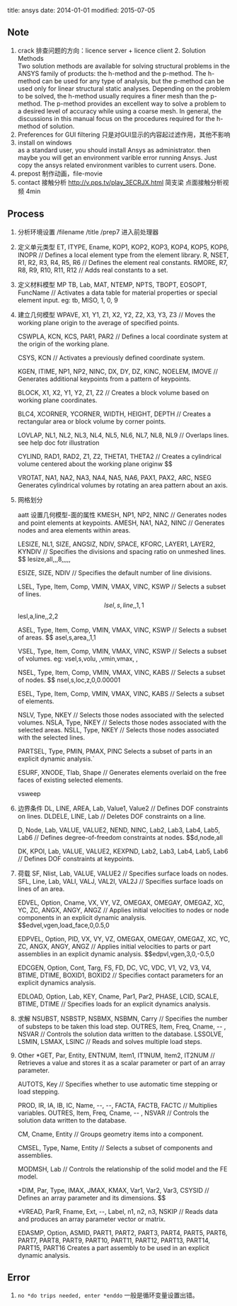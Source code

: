 title: ansys
date: 2014-01-01
modified: 2015-07-05

## Note	
1. crack 排查问题的方向：licence server + licence client
2. Solution Methods  
Two solution methods are available for solving structural problems in the ANSYS family of products: the h-method and the p-method. The h-method can be used for any type of analysis, but the p-method can be used only for linear structural static analyses. Depending on the problem to be solved, the h-method usually requires a finer mesh than the p-method. The p-method provides an excellent way to solve a problem to a desired level of accuracy while using a coarse mesh. In general, the discussions in this manual focus on the procedures required for the h-method of solution.
3. Preferences for GUI filtering 只是对GUI显示的内容起过滤作用，其他不影响
4. install on windows  
as a standard user, you should install Ansys as administrator.
then maybe you will get an environment varible error running Ansys. Just copy the ansys related environment varibles to current users. Done.
5. prepost  制作动画，file-movie
6. contact 接触分析
http://v.pps.tv/play_3ECRJX.html 简支梁 点面接触分析视频 4min  

## Process
1. 分析环境设置
    /filename
    /title
    /prep7 进入前处理器

2. 定义单元类型
    ET, ITYPE, Ename, KOP1, KOP2, KOP3, KOP4, KOP5, KOP6, INOPR // Defines a local element type from the element library.
    R, NSET, R1, R2, R3, R4, R5, R6 // Defines the element real constants.
    RMORE, R7, R8, R9, R10, R11, R12 // Adds real constants to a set.

3. 定义材料模型
    MP
    TB, Lab, MAT, NTEMP, NPTS, TBOPT, EOSOPT, FuncName // Activates a data table for material properties or special element input.
    eg: tb, MISO, 1, 0, 9

4. 建立几何模型
    WPAVE, X1, Y1, Z1, X2, Y2, Z2, X3, Y3, Z3 // Moves the working plane origin to the average of specified points.
    
    CSWPLA, KCN, KCS, PAR1, PAR2 // Defines a local coordinate system at the origin of the working plane.
    
    CSYS, KCN // Activates a previously defined coordinate system.

    KGEN, ITIME, NP1, NP2, NINC, DX, DY, DZ, KINC, NOELEM, IMOVE // Generates additional keypoints from a pattern of keypoints.
    
    BLOCK, X1, X2, Y1, Y2, Z1, Z2 // Creates a block volume based on working plane coordinates.
    
    BLC4, XCORNER, YCORNER, WIDTH, HEIGHT, DEPTH // Creates a rectangular area or block volume by corner points.

    LOVLAP, NL1, NL2, NL3, NL4, NL5, NL6, NL7, NL8, NL9 // Overlaps lines. see help doc fotr illustration 

    CYLIND, RAD1, RAD2, Z1, Z2, THETA1, THETA2 // Creates a cylindrical volume centered about the working plane originw
    $$

    VROTAT, NA1, NA2, NA3, NA4, NA5, NA6, PAX1, PAX2, ARC, NSEG
Generates cylindrical volumes by rotating an area pattern about an axis.


5. 网格划分

    aatt 设置几何模型-面的属性
    KMESH, NP1, NP2, NINC // Generates nodes and point elements at keypoints.
    AMESH, NA1, NA2, NINC // Generates nodes and area elements within areas.

    LESIZE, NL1, SIZE, ANGSIZ, NDIV, SPACE, KFORC, LAYER1, LAYER2, KYNDIV // Specifies the divisions and spacing ratio on unmeshed lines.
    $$ lesize,all,,,8,,,,,

    ESIZE, SIZE, NDIV // Specifies the default number of line divisions.

    LSEL, Type, Item, Comp, VMIN, VMAX, VINC, KSWP // Selects a subset of lines.
    $$ lsel,s,line,,1,1
    $$ lesl,a,line,,2,2
    
    ASEL, Type, Item, Comp, VMIN, VMAX, VINC, KSWP // Selects a subset of areas.
    $$ asel,s,area,,1,1

    VSEL, Type, Item, Comp, VMIN, VMAX, VINC, KSWP // Selects a subset of volumes. eg: vsel,s,volu, ,vmin,vmax, ,
    
    NSEL, Type, Item, Comp, VMIN, VMAX, VINC, KABS // Selects a subset of nodes.
    $$ nsel,s,loc,z,0,0.00001
    

    ESEL, Type, Item, Comp, VMIN, VMAX, VINC, KABS // Selects a subset of elements.

    NSLV, Type, NKEY // Selects those nodes associated with the selected volumes.
    NSLA, Type, NKEY // Selects those nodes associated with the selected areas.
    NSLL, Type, NKEY // Selects those nodes associated with the selected lines.

    PARTSEL, Type, PMIN, PMAX, PINC
Selects a subset of parts in an explicit dynamic analysis.`
    

    ESURF, XNODE, Tlab, Shape // Generates elements overlaid on the free faces of existing selected elements.

    vsweep

6. 边界条件
    DL, LINE, AREA, Lab, Value1, Value2 // Defines DOF constraints on lines.
    DLDELE, LINE, Lab // Deletes DOF constraints on a line.    

    D, Node, Lab, VALUE, VALUE2, NEND, NINC, Lab2, Lab3, Lab4, Lab5, Lab6 // Defines degree-of-freedom constraints at nodes.
    $$d,node,all

    DK, KPOI, Lab, VALUE, VALUE2, KEXPND, Lab2, Lab3, Lab4, Lab5, Lab6 // Defines DOF constraints at keypoints.
    
7. 荷载
    SF, Nlist, Lab, VALUE, VALUE2 // Specifies surface loads on nodes.
    SFL, Line, Lab, VALI, VALJ, VAL2I, VAL2J // Specifies surface loads on lines of an area.

    EDVEL, Option, Cname, VX, VY, VZ, OMEGAX, OMEGAY, OMEGAZ, XC, YC, ZC, ANGX, ANGY, ANGZ // Applies initial velocities to nodes or node components in an explicit dynamic analysis.
    $$edvel,vgen,load_face,0,0.5,0

    EDPVEL, Option, PID, VX, VY, VZ, OMEGAX, OMEGAY, OMEGAZ, XC, YC, ZC, ANGX, ANGY, ANGZ // Applies initial velocities to parts or part assemblies in an explicit dynamic analysis.
    $$edpvl,vgen,3,0,-0.5,0

    EDCGEN, Option, Cont, Targ, FS, FD, DC, VC, VDC, V1, V2, V3, V4, BTIME, DTIME, BOXID1, BOXID2 // Specifies contact parameters for an explicit dynamics analysis.

    EDLOAD, Option, Lab, KEY, Cname, Par1, Par2, PHASE, LCID, SCALE, BTIME, DTIME
 // Specifies loads for an explicit dynamics analysis.

8. 求解
    NSUBST, NSBSTP, NSBMX, NSBMN, Carry // Specifies the number of substeps to be taken this load step.
    OUTRES, Item, Freq, Cname, -- , NSVAR // Controls the solution data written to the database.
    LSSOLVE, LSMIN, LSMAX, LSINC // Reads and solves multiple load steps.

8. Other
    *GET, Par, Entity, ENTNUM, Item1, IT1NUM, Item2, IT2NUM // Retrieves a value and stores it as a scalar parameter or part of an array parameter.
    
    AUTOTS, Key // Specifies whether to use automatic time stepping or load stepping.
    
    PROD, IR, IA, IB, IC, Name, --, --, FACTA, FACTB, FACTC // Multiplies variables.
    OUTRES, Item, Freq, Cname, -- , NSVAR // Controls the solution data written to the database.

    CM, Cname, Entity // Groups geometry items into a component.

    CMSEL, Type, Name, Entity // Selects a subset of components and assemblies.

    MODMSH, Lab // Controls the relationship of the solid model and the FE model.

    *DIM, Par, Type, IMAX, JMAX, KMAX, Var1, Var2, Var3, CSYSID // Defines an array parameter and its dimensions.
    $$ 
    
    *VREAD, ParR, Fname, Ext, --, Label, n1, n2, n3, NSKIP // Reads data and produces an array parameter vector or matrix.

    EDASMP, Option, ASMID, PART1, PART2, PART3, PART4, PART5, PART6, PART7, PART8, PART9, PART10, PART11, PART12, PART13, PART14, PART15, PART16 
Creates a part assembly to be used in an explicit dynamic analysis.

## Error
1. `no *do trips needed, enter *enddo`
    一般是循环变量设置出错。
